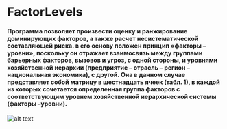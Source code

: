 # FactorLevels
#### Программа позволяет произвести оценку и ранжирование  доминирующих факторов, а также расчет несистематической составляющей риска. в его основу положен принцип «факторы – уровни», поскольку он отражает взаимосвязь между группами барьерных факторов, вызовов и угроз, с одной стороны, и уровнями хозяйственной иерархии (предприятие – отрасль – регион – национальная экономика), с другой. Она в данном случае представляет собой матрицу в шестнадцать ячеек (табл. 1), в каждой из которых сочетается определенная группа факторов с соответствующим уровнем хозяйственной иерархической системы (факторы –уровни).
![alt text]([http://url/to/img.png](https://github.com/ArseniyKa/FactorLevels/blob/main/Images/image1.pdf))

